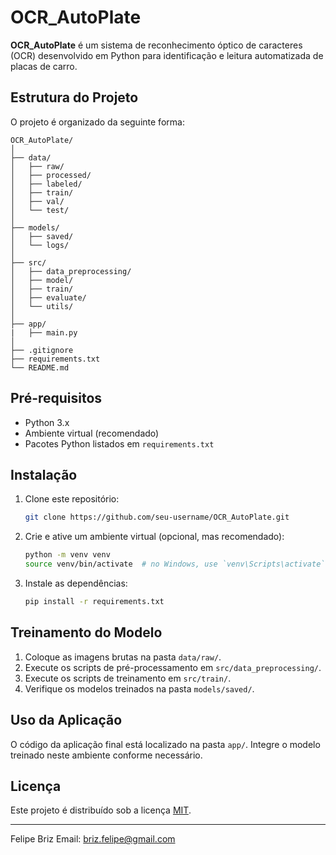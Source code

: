 # OCR_AutoPlate

**OCR_AutoPlate** é um sistema de reconhecimento óptico de caracteres (OCR) desenvolvido em Python para identificação e leitura automatizada de placas de carro.

## Estrutura do Projeto

O projeto é organizado da seguinte forma:

```
OCR_AutoPlate/
│
├── data/
│   ├── raw/
│   ├── processed/
│   ├── labeled/
│   ├── train/
│   ├── val/
│   └── test/
│
├── models/
│   ├── saved/
│   └── logs/
│
├── src/
│   ├── data_preprocessing/
│   ├── model/
│   ├── train/
│   ├── evaluate/
│   └── utils/
│
├── app/
|   ├── main.py
│
├── .gitignore
├── requirements.txt
└── README.md
```

## Pré-requisitos

- Python 3.x
- Ambiente virtual (recomendado)
- Pacotes Python listados em `requirements.txt`

## Instalação

1. Clone este repositório:

   ```bash
   git clone https://github.com/seu-username/OCR_AutoPlate.git
   ```

2. Crie e ative um ambiente virtual (opcional, mas recomendado):

   ```bash
   python -m venv venv
   source venv/bin/activate  # no Windows, use `venv\Scripts\activate`
   ```

3. Instale as dependências:

   ```bash
   pip install -r requirements.txt
   ```

## Treinamento do Modelo

1. Coloque as imagens brutas na pasta `data/raw/`.
2. Execute os scripts de pré-processamento em `src/data_preprocessing/`.
3. Execute os scripts de treinamento em `src/train/`.
4. Verifique os modelos treinados na pasta `models/saved/`.

## Uso da Aplicação

O código da aplicação final está localizado na pasta `app/`. Integre o modelo treinado neste ambiente conforme necessário.


## Licença

Este projeto é distribuído sob a licença [MIT](LICENSE).

---
Felipe Briz 
Email: briz.felipe@gmail.com

